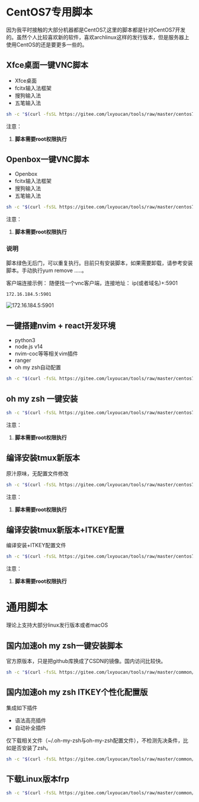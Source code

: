 # CentOS7专用脚本
因为我平时接触的大部分机器都是CentOS7,这里的脚本都是针对CentOS7开发的。虽然个人比较喜欢新的软件，喜欢archlinux这样的发行版本，但是服务器上使用CentOS的还是要更多一些的。
## Xfce桌面一键VNC脚本
- Xfce桌面
- fcitx输入法框架
- 搜狗输入法
- 五笔输入法

```bash
sh -c "$(curl -fsSL https://gitee.com/lxyoucan/tools/raw/master/centos7/XfceVnc.sh)"
```
注意：
1. **脚本需要root权限执行**
## Openbox一键VNC脚本
- Openbox
- fcitx输入法框架
- 搜狗输入法
- 五笔输入法

```bash
sh -c "$(curl -fsSL https://gitee.com/lxyoucan/tools/raw/master/centos7/OpenboxVnc.sh)"
```

注意：
1. **脚本需要root权限执行**

### 说明
脚本绿色无后门，可以重复执行。目前只有安装脚本，如果需要卸载，请参考安装脚本。手动执行yum remove .....。

客户端连接示例：
随便找一个vnc客户端，连接地址： ip(或者域名)+:5901

```bash
172.16.184.5:5901
```
![172.16.184.5:5901](https://img-blog.csdnimg.cn/d698b45ec622433980912f3b0ad0cad5.png)

## 一键搭建nvim + react开发环境
- python3
- node.js v14
- nvim-coc等等相关vim插件
- ranger
- oh my zsh自动配置
```bash
sh -c "$(curl -fsSL https://gitee.com/lxyoucan/tools/raw/master/centos7/nvim/nvimIDE.sh)"
```

## oh my zsh 一键安装
```bash
sh -c "$(curl -fsSL https://gitee.com/lxyoucan/tools/raw/master/centos7/ohmyzsh.sh)"
```
注意：
1. **脚本需要root权限执行**

## 编译安装tmux新版本
原汁原味，无配置文件修改
```bash
sh -c "$(curl -fsSL https://gitee.com/lxyoucan/tools/raw/master/centos7/tmux/tmuxinstall.sh)"
```
注意：
1. **脚本需要root权限执行**

## 编译安装tmux新版本+ITKEY配置
编译安装+ITKEY配置文件
```bash
sh -c "$(curl -fsSL https://gitee.com/lxyoucan/tools/raw/master/centos7/tmux/tmuxinstall-itkey.sh)"
```
注意：
1. **脚本需要root权限执行**
# 通用脚本
理论上支持大部分linux发行版本或者macOS
## 国内加速oh my zsh一键安装脚本
官方原版本，只是把github库换成了CSDN的镜像。国内访问比较快。
```bash
sh -c "$(curl -fsSL https://gitee.com/lxyoucan/tools/raw/master/common/ohmyzshinstall.sh)"
```

## 国内加速oh my zsh ITKEY个性化配置版
集成如下插件
- 语法高亮插件
- 自动补全插件

仅下载相关文件（~/.oh-my-zsh与oh-my-zsh配置文件），不检测先决条件，比如是否安装了zsh。

```bash
sh -c "$(curl -fsSL https://gitee.com/lxyoucan/tools/raw/master/common/ohmyzsh_itkey.sh)"
```

## 下载Linux版本frp
```bash
sh -c "$(curl -fsSL https://gitee.com/lxyoucan/tools/raw/master/common/frp/frpdown.sh)"
```

